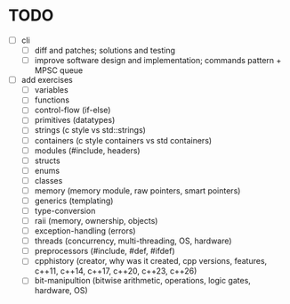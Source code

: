 # TODO

- [ ] cli
  - [ ] diff and patches; solutions and testing
  - [ ] improve software design and implementation; commands pattern + MPSC queue
- [ ] add exercises
  - [ ] variables
  - [ ] functions
  - [ ] control-flow (if-else)
  - [ ] primitives (datatypes)
  - [ ] strings (c style vs std::strings)
  - [ ] containers (c style containers vs std containers)
  - [ ] modules (#include, headers)
  - [ ] structs
  - [ ] enums
  - [ ] classes
  - [ ] memory (memory module, raw pointers, smart pointers)
  - [ ] generics (templating)
  - [ ] type-conversion
  - [ ] raii (memory, ownership, objects)
  - [ ] exception-handling (errors)
  - [ ] threads (concurrency, multi-threading, OS, hardware)
  - [ ] preprocessors (#include, #def, #ifdef)
  - [ ] cpphistory (creator, why was it created, cpp versions, features, c++11, c++14, c++17, c++20, c++23, c++26)
  - [ ] bit-manipultion (bitwise arithmetic, operations, logic gates, hardware, OS)
